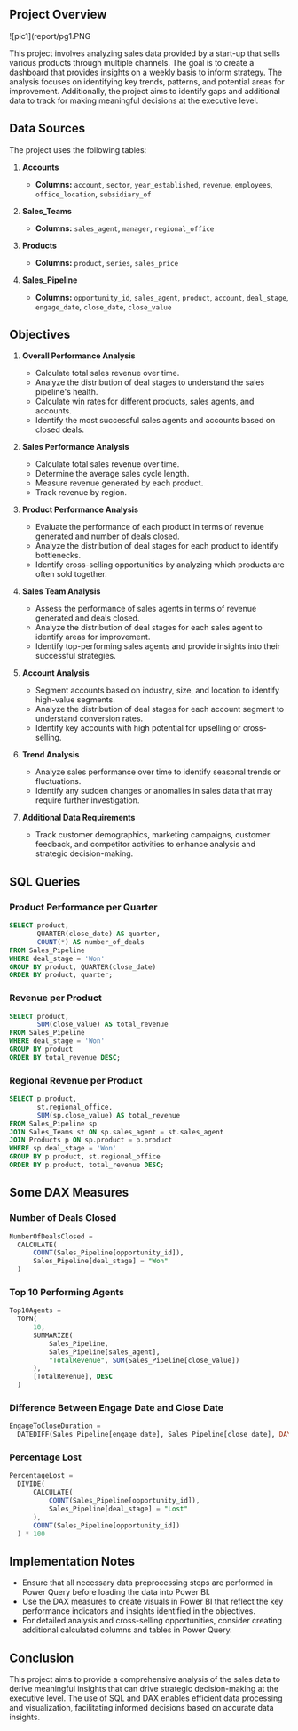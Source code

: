 ## Project Overview

![pic1](report/pg1.PNG

This project involves analyzing sales data provided by a start-up that sells various products through multiple channels. The goal is to create a dashboard that provides insights on a weekly basis to inform strategy. The analysis focuses on identifying key trends, patterns, and potential areas for improvement. Additionally, the project aims to identify gaps and additional data to track for making meaningful decisions at the executive level.


## Data Sources

The project uses the following tables:

1. **Accounts**
   - **Columns:** `account`, `sector`, `year_established`, `revenue`, `employees`, `office_location`, `subsidiary_of`

2. **Sales_Teams**
   - **Columns:** `sales_agent`, `manager`, `regional_office`

3. **Products**
   - **Columns:** `product`, `series`, `sales_price`

4. **Sales_Pipeline**
   - **Columns:** `opportunity_id`, `sales_agent`, `product`, `account`, `deal_stage`, `engage_date`, `close_date`, `close_value`


## Objectives

1. **Overall Performance Analysis**
   - Calculate total sales revenue over time.
   - Analyze the distribution of deal stages to understand the sales pipeline's health.
   - Calculate win rates for different products, sales agents, and accounts.
   - Identify the most successful sales agents and accounts based on closed deals.

2. **Sales Performance Analysis**
    - Calculate total sales revenue over time.
    - Determine the average sales cycle length.
    - Measure revenue generated by each product.
    - Track revenue by region.

3. **Product Performance Analysis**
   - Evaluate the performance of each product in terms of revenue generated and number of deals closed.
   - Analyze the distribution of deal stages for each product to identify bottlenecks.
   - Identify cross-selling opportunities by analyzing which products are often sold together.

4. **Sales Team Analysis**
   - Assess the performance of sales agents in terms of revenue generated and deals closed.
   - Analyze the distribution of deal stages for each sales agent to identify areas for improvement.
   - Identify top-performing sales agents and provide insights into their successful strategies.

5. **Account Analysis**
   - Segment accounts based on industry, size, and location to identify high-value segments.
   - Analyze the distribution of deal stages for each account segment to understand conversion rates.
   - Identify key accounts with high potential for upselling or cross-selling.

6. **Trend Analysis**
   - Analyze sales performance over time to identify seasonal trends or fluctuations.
   - Identify any sudden changes or anomalies in sales data that may require further investigation.

7. **Additional Data Requirements**
   - Track customer demographics, marketing campaigns, customer feedback, and competitor activities to enhance analysis and strategic decision-making.

## SQL Queries

### Product Performance per Quarter
```sql
SELECT product,
       QUARTER(close_date) AS quarter,
       COUNT(*) AS number_of_deals
FROM Sales_Pipeline
WHERE deal_stage = 'Won'
GROUP BY product, QUARTER(close_date)
ORDER BY product, quarter;
```

### Revenue per Product
```sql
SELECT product,
       SUM(close_value) AS total_revenue
FROM Sales_Pipeline
WHERE deal_stage = 'Won'
GROUP BY product
ORDER BY total_revenue DESC;
```

### Regional Revenue per Product
```sql
SELECT p.product,
       st.regional_office,
       SUM(sp.close_value) AS total_revenue
FROM Sales_Pipeline sp
JOIN Sales_Teams st ON sp.sales_agent = st.sales_agent
JOIN Products p ON sp.product = p.product
WHERE sp.deal_stage = 'Won'
GROUP BY p.product, st.regional_office
ORDER BY p.product, total_revenue DESC;
```

## Some DAX Measures

### Number of Deals Closed
```sql
NumberOfDealsClosed = 
  CALCULATE(
      COUNT(Sales_Pipeline[opportunity_id]),
      Sales_Pipeline[deal_stage] = "Won"
  )
```

### Top 10 Performing Agents
```sql
Top10Agents = 
  TOPN(
      10,
      SUMMARIZE(
          Sales_Pipeline,
          Sales_Pipeline[sales_agent],
          "TotalRevenue", SUM(Sales_Pipeline[close_value])
      ),
      [TotalRevenue], DESC
  )
```

### Difference Between Engage Date and Close Date
```sql
EngageToCloseDuration = 
  DATEDIFF(Sales_Pipeline[engage_date], Sales_Pipeline[close_date], DAY)
```

### Percentage Lost
```sql
PercentageLost = 
  DIVIDE(
      CALCULATE(
          COUNT(Sales_Pipeline[opportunity_id]),
          Sales_Pipeline[deal_stage] = "Lost"
      ),
      COUNT(Sales_Pipeline[opportunity_id])
  ) * 100
```

## Implementation Notes
- Ensure that all necessary data preprocessing steps are performed in Power Query before loading the data into Power BI.
- Use the DAX measures to create visuals in Power BI that reflect the key performance indicators and insights identified in the objectives.
- For detailed analysis and cross-selling opportunities, consider creating additional calculated columns and tables in Power Query.


## Conclusion
This project aims to provide a comprehensive analysis of the sales data to derive meaningful insights that can drive strategic decision-making at the executive level. The use of SQL and DAX enables efficient data processing and visualization, facilitating informed decisions based on accurate data insights.

